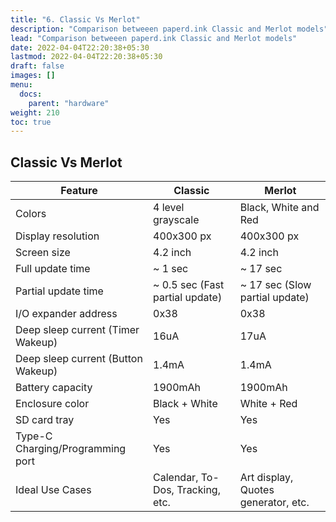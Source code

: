 ```yaml
---
title: "6. Classic Vs Merlot"
description: "Comparison betweeen paperd.ink Classic and Merlot models"
lead: "Comparison betweeen paperd.ink Classic and Merlot models"
date: 2022-04-04T22:20:38+05:30
lastmod: 2022-04-04T22:20:38+05:30
draft: false
images: []
menu:
  docs:
    parent: "hardware"
weight: 210
toc: true
---
```


## Classic Vs Merlot

| Feature                            | Classic                         | Merlot                         |
| ---------------------------------- | ------------------------------- | ------------------------------ |
| Colors                             | 4 level grayscale               | Black, White and Red           |
| Display resolution                 | 400x300 px                      | 400x300 px                     |
| Screen size                        | 4.2 inch                        | 4.2 inch                       |
| Full update time                   | ~ 1 sec                         | ~ 17 sec                       |
| Partial update time                | ~ 0.5 sec (Fast partial update) | ~ 17 sec (Slow partial update) |
| I/O expander address               | 0x38                            | 0x38                           |
| Deep sleep current  (Timer Wakeup) | 16uA                            | 17uA                           |
| Deep sleep current (Button Wakeup) | 1.4mA                           | 1.4mA                          |
| Battery capacity                   | 1900mAh                         | 1900mAh                        |
| Enclosure color                    | Black + White                   | White + Red                    |
| SD card tray                       | Yes                             | Yes                            |
| Type-C Charging/Programming port   | Yes                             | Yes                            |
| Ideal Use Cases                    | Calendar, To-Dos, Tracking, etc.      | Art display, Quotes generator, etc. |

